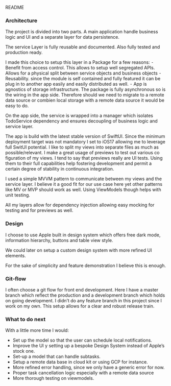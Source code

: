 README

### Architecture

The project is divided into two parts. A main application handle business logic and UI and a separate layer for data persistence.

The service Layer is fully reusable and documented. Also fully tested and production ready.

I made this choice to setup this layer in a Package for a few reasons:
⁃ Benefit from access control. This allows to setup well segregated APIs. Allows for a physical split between service objects and business objects
⁃ Reusability. since the module is self contained and fully featured it can be plug in to another app easily and easily distributed as well.
⁃ App is agnostics of storage infrastructure. The package is fully asynchronous so is the wiring in the app side. Therefore should we need to migrate to a remote data source or combien local storage with a remote data source it would be easy to do.

On the app side, the service is wrapped into a manager which isolates TodoService dependency and ensures decoupling of business logic and service layer.

The app is build with the latest stable version of SwiftUI. Since the minimum deployment target was not mandatory I set to iOS17 allowing me to leverage full SwitUI potential.
I like to split my views into separate files as much as possible/relevant.
I make a great usage of previews to test out various co figuration of my views. I tend to say that previews really are UI tests. Using them to their full capabilities help fostering development and permit a certain degree of stability in continuous integration.

I used a simple MVVM pattern to communicate between my views and the service layer. I believe it a good fit for our use case here yet other patterns like MV or MVP should work as well. Using ViewModels though helps with unit testing.

All my layers allow for dependency injection allowing easy mocking for testing and for previews as well.

### Design

I choose to use Apple built in design system which offers free dark mode, information hierarchy, buttons and table view style.

We could later on setup a custom design system with more refined UI elements.

For the sake of simplicity and feature demonstration I believe this is enough.

### Git-flow

I often choose a git flow for front end development. Here I have a master branch which reflect the production and a development branch which holds on going development. I didn’t do any feature branch in this project since I work on my own. This setup allows for a clear and robust release train.

### What to do next

With a little more time I would:

- Set up the model so that the user can schedule local notifications.
- Improve the UI y setting up a bespoke Design System instead of Apple’s stock one.
- Set-up a model that can handle subtasks.
- Setup a remote data base in cloud kit or using GCP for instance.
- More refined error handling, since we only have a generic error for now.
- Proper task cancellation logic especially with a remote data source
- More thorough testing on viewmodels.
